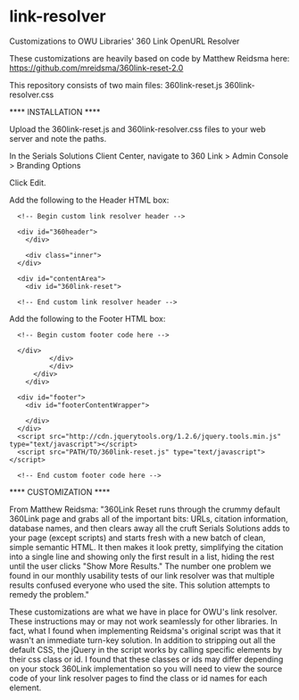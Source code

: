 link-resolver
=============

Customizations to OWU Libraries' 360 Link OpenURL Resolver

These customizations are heavily based on code by Matthew Reidsma here:
https://github.com/mreidsma/360link-reset-2.0

This repository consists of two main files:
360link-reset.js
360link-resolver.css

**** INSTALLATION ****

Upload the 360link-reset.js and 360link-resolver.css files to your web server and note the paths.

In the Serials Solutions Client Center, navigate to 360 Link > Admin Console > Branding Options

Click Edit.

Add the following to the Header HTML box:

      <!-- Begin custom link resolver header -->

      <div id="360header">
        </div>
      
        <div class="inner">
      </div>
      
      <div id="contentArea"> 
        <div id="360link-reset">
      
      <!-- End custom link resolver header -->

Add the following to the Footer HTML box:

      <!-- Begin custom footer code here -->
      
      </div>
              </div>
      		  </div>
          </div>
      	</div>
      
      <div id="footer">
        <div id="footerContentWrapper">
      	    
        </div>
      </div>
      <script src="http://cdn.jquerytools.org/1.2.6/jquery.tools.min.js" type="text/javascript"></script>
      <script src="PATH/TO/360link-reset.js" type="text/javascript"></script>
            
      <!-- End custom footer code here -->


**** CUSTOMIZATION ****

From Matthew Reidsma:
"360Link Reset runs through the crummy default 360Link page and grabs all of the important bits: URLs, citation information, database names, and then clears away all the cruft Serials Solutions adds to your page (except scripts) and starts fresh with a new batch of clean, simple semantic HTML. It then makes it look pretty, simplifying the citation into a single line and showing only the first result in a list, hiding the rest until the user clicks "Show More Results." The number one problem we found in our monthly usability tests of our link resolver was that multiple results confused everyone who used the site. This solution attempts to remedy the problem."

These customizations are what we have in place for OWU's link resolver. These instructions may or may not work seamlessly for other libraries. In fact, what I found when implementing Reidsma's original script was that it wasn't an immediate turn-key solution. In addition to stripping out all the default CSS, the jQuery in the script works by calling specific elements by their css class or id. I found that these classes or ids may differ depending on your stock 360Link implementation so you will need to view the source code of your link resolver pages to find the class or id names for each element.




